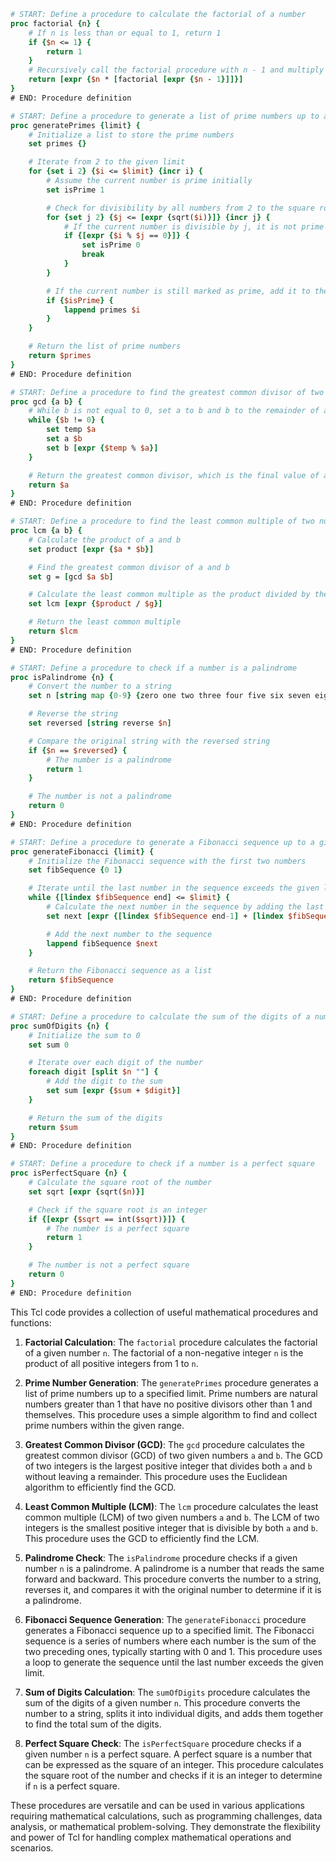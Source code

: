 ```tcl
# START: Define a procedure to calculate the factorial of a number
proc factorial {n} {
    # If n is less than or equal to 1, return 1
    if {$n <= 1} {
        return 1
    }
    # Recursively call the factorial procedure with n - 1 and multiply the result by n
    return [expr {$n * [factorial [expr {$n - 1}]]}]
}
# END: Procedure definition

# START: Define a procedure to generate a list of prime numbers up to a given limit
proc generatePrimes {limit} {
    # Initialize a list to store the prime numbers
    set primes {}

    # Iterate from 2 to the given limit
    for {set i 2} {$i <= $limit} {incr i} {
        # Assume the current number is prime initially
        set isPrime 1

        # Check for divisibility by all numbers from 2 to the square root of the current number
        for {set j 2} {$j <= [expr {sqrt($i)}]} {incr j} {
            # If the current number is divisible by j, it is not prime
            if {[expr {$i % $j == 0}]} {
                set isPrime 0
                break
            }
        }

        # If the current number is still marked as prime, add it to the list of prime numbers
        if {$isPrime} {
            lappend primes $i
        }
    }

    # Return the list of prime numbers
    return $primes
}
# END: Procedure definition

# START: Define a procedure to find the greatest common divisor of two numbers
proc gcd {a b} {
    # While b is not equal to 0, set a to b and b to the remainder of a divided by b
    while {$b != 0} {
        set temp $a
        set a $b
        set b [expr {$temp % $a}]
    }

    # Return the greatest common divisor, which is the final value of a
    return $a
}
# END: Procedure definition

# START: Define a procedure to find the least common multiple of two numbers
proc lcm {a b} {
    # Calculate the product of a and b
    set product [expr {$a * $b}]

    # Find the greatest common divisor of a and b
    set g = [gcd $a $b]

    # Calculate the least common multiple as the product divided by the greatest common divisor
    set lcm [expr {$product / $g}]

    # Return the least common multiple
    return $lcm
}
# END: Procedure definition

# START: Define a procedure to check if a number is a palindrome
proc isPalindrome {n} {
    # Convert the number to a string
    set n [string map {0-9} {zero one two three four five six seven eight nine} $n]

    # Reverse the string
    set reversed [string reverse $n]

    # Compare the original string with the reversed string
    if {$n == $reversed} {
        # The number is a palindrome
        return 1
    }

    # The number is not a palindrome
    return 0
}
# END: Procedure definition

# START: Define a procedure to generate a Fibonacci sequence up to a given limit
proc generateFibonacci {limit} {
    # Initialize the Fibonacci sequence with the first two numbers
    set fibSequence {0 1}

    # Iterate until the last number in the sequence exceeds the given limit
    while {[lindex $fibSequence end] <= $limit} {
        # Calculate the next number in the sequence by adding the last two numbers
        set next [expr {[lindex $fibSequence end-1] + [lindex $fibSequence end]}]

        # Add the next number to the sequence
        lappend fibSequence $next
    }

    # Return the Fibonacci sequence as a list
    return $fibSequence
}
# END: Procedure definition

# START: Define a procedure to calculate the sum of the digits of a number
proc sumOfDigits {n} {
    # Initialize the sum to 0
    set sum 0

    # Iterate over each digit of the number
    foreach digit [split $n ""] {
        # Add the digit to the sum
        set sum [expr {$sum + $digit}]
    }

    # Return the sum of the digits
    return $sum
}
# END: Procedure definition

# START: Define a procedure to check if a number is a perfect square
proc isPerfectSquare {n} {
    # Calculate the square root of the number
    set sqrt [expr {sqrt($n)}]

    # Check if the square root is an integer
    if {[expr {$sqrt == int($sqrt)}]} {
        # The number is a perfect square
        return 1
    }

    # The number is not a perfect square
    return 0
}
# END: Procedure definition
```

This Tcl code provides a collection of useful mathematical procedures and functions:

1. **Factorial Calculation**: The `factorial` procedure calculates the factorial of a given number `n`. The factorial of a non-negative integer `n` is the product of all positive integers from 1 to `n`.

2. **Prime Number Generation**: The `generatePrimes` procedure generates a list of prime numbers up to a specified limit. Prime numbers are natural numbers greater than 1 that have no positive divisors other than 1 and themselves. This procedure uses a simple algorithm to find and collect prime numbers within the given range.

3. **Greatest Common Divisor (GCD)**: The `gcd` procedure calculates the greatest common divisor (GCD) of two given numbers `a` and `b`. The GCD of two integers is the largest positive integer that divides both `a` and `b` without leaving a remainder. This procedure uses the Euclidean algorithm to efficiently find the GCD.

4. **Least Common Multiple (LCM)**: The `lcm` procedure calculates the least common multiple (LCM) of two given numbers `a` and `b`. The LCM of two integers is the smallest positive integer that is divisible by both `a` and `b`. This procedure uses the GCD to efficiently find the LCM.

5. **Palindrome Check**: The `isPalindrome` procedure checks if a given number `n` is a palindrome. A palindrome is a number that reads the same forward and backward. This procedure converts the number to a string, reverses it, and compares it with the original number to determine if it is a palindrome.

6. **Fibonacci Sequence Generation**: The `generateFibonacci` procedure generates a Fibonacci sequence up to a specified limit. The Fibonacci sequence is a series of numbers where each number is the sum of the two preceding ones, typically starting with 0 and 1. This procedure uses a loop to generate the sequence until the last number exceeds the given limit.

7. **Sum of Digits Calculation**: The `sumOfDigits` procedure calculates the sum of the digits of a given number `n`. This procedure converts the number to a string, splits it into individual digits, and adds them together to find the total sum of the digits.

8. **Perfect Square Check**: The `isPerfectSquare` procedure checks if a given number `n` is a perfect square. A perfect square is a number that can be expressed as the square of an integer. This procedure calculates the square root of the number and checks if it is an integer to determine if `n` is a perfect square.

These procedures are versatile and can be used in various applications requiring mathematical calculations, such as programming challenges, data analysis, or mathematical problem-solving. They demonstrate the flexibility and power of Tcl for handling complex mathematical operations and scenarios.